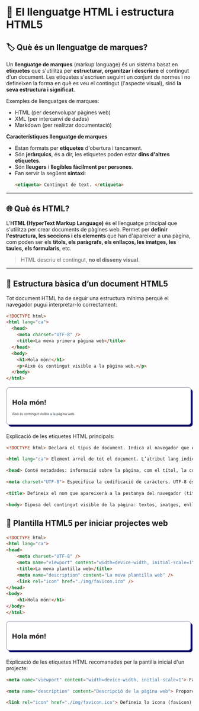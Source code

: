 # 📘 El llenguatge HTML i estructura HTML5

## 🏷️ Què és un llenguatge de marques?

Un **llenguatge de marques** (markup language) és un sistema basat en **etiquetes** que s'utilitza per **estructurar, organitzar i descriure** el contingut d'un document. Les etiquetes s'escriuen seguint un conjunt de normes i no defineixen la forma en què es veu el contingut (l'aspecte visual), sinó **la seva estructura i significat**.

Exemples de llenguatges de marques:
- HTML (per desenvolupar pàgines web)
- XML (per intercanvi de dades)
- Markdown (per realitzar documentació)

**Característiques llenguatge de marques**

- Estan formats per **etiquetes** d'obertura i tancament.
- Són **jeràrquics**, és a dir, les etiquetes poden estar **dins d'altres etiquetes**.
- Són **lleugers** i **llegibles fàcilment per persones**.
- Fan servir la següent **sintaxi**:
  ```html
  <etiqueta> Contingut de text. </etiqueta>
  ```

---

## 🌐 Què és HTML?

L’**HTML (HyperText Markup Language)** és el llenguatge principal que s'utilitza per crear documents de pàgines web. Permet per **definir l'estructura, les seccions i els elements** que han d'apareixer a una pàgina, com poden ser els **títols, els paràgrafs, els enllaços, les imatges, les taules, els formularis**, etc.

> HTML descriu el contingut, **no el disseny visual**.

---

## 🧩 Estructura bàsica d’un document HTML5

Tot document HTML ha de seguir una estructura mínima perquè el navegador pugui interpretar-lo correctament:

```html
<!DOCTYPE html>
<html lang="ca">
  <head>
    <meta charset="UTF-8" />
    <title>La meva primera pàgina web</title>
  </head>
  <body>
    <h1>Hola món!</h1>
    <p>Això és contingut visible a la pàgina web.</p>
  </body>
</html>
```

![Estructura Bàsica HTML](./img/estructura_basica.png)

Explicació de les etiquetes HTML principals:

```html 
<!DOCTYPE html> Declara el tipus de document. Indica al navegador que es tracta d’un document HTML5.
```
```html
<html lang="ca"> Element arrel de tot el document. L’atribut lang indica l’idioma principal del contingut.
```
```html
<head> Conté metadades: informació sobre la pàgina, com el títol, la codificació (charset), enllaços a documents d'estil CSS i documents d'scripts JavaScript, etc.
```
```html
<meta charset="UTF-8"> Especifica la codificació de caràcters. UTF-8 és la codificació recomanada i permet representar qualsevol caràcter del català, castellà, anglès, etc.
```
```html
<title> Defineix el nom que apareixerà a la pestanya del navegador (títol del web).
```
```html
<body> Diposa del contingut visible de la pàgina: textos, imatges, enllaços, vídeos, taules, etc.
```

## 📱 Plantilla HTML5 per iniciar projectes web

```html
<!DOCTYPE html>
<html lang="ca">
<head>
    <meta charset="UTF-8" />
    <meta name="viewport" content="width=device-width, initial-scale=1" />
    <title>La meva plantilla web</title>
    <meta name="description" content="La meva plantilla web" />
    <link rel="icon" href="./img/favicon.ico" />
</head>
<body>
    <h1>Hola món!</h1>
</body>
</html>
```

![Plantilla Inicial HTML](./img/plantilla_inicial.png)

Explicació de les etiquetes HTML recomanades per la pantilla inicial d'un projecte:

```html
<meta name="viewport" content="width=device-width, initial-scale=1"> Fa que la pàgina sigui adaptable a diferents dispositius (web responsive). Controla l’amplada i l’escala inicial de visualització.
```
```html
<meta name="description" content="Descripció de la pàgina web"> Proporciona als motors de cerca un resum del contingut de la pàgina. Permet millorar el posicionament als resultats de cerca (SEO).
```
```html
<link rel="icon" href="./img/favicon.ico"> Defineix la icona (favicon) que es mostra a la pestanya del navegador. S’acostuma a fer servir un fitxer amb extensió `.ico` o `.png`.
```